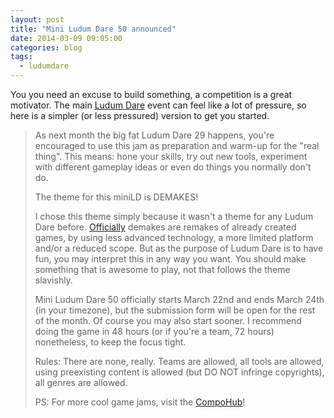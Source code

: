 ```yaml
---
layout: post
title: "Mini Ludum Dare 50 announced"
date: 2014-03-09 09:05:00
categories: blog
tags:
  - ludumdare
---
```


You you need an excuse to build something, a competition is a great motivator. The main [Ludum Dare][ludum] event can feel like a lot of pressure, so here is a simpler (or less pressured) version to get you started.

> As next month the big fat Ludum Dare 29 happens, you're encouraged to use this jam as preparation and warm-up for the "real thing". This means: hone your skills, try out new tools, experiment with different gameplay ideas or even do things you normally don't do.
>
> The theme for this miniLD is DEMAKES!
>
>I chose this theme simply because it wasn't a theme for any Ludum Dare before. [Officially][demakes] demakes are remakes of already created games, by using less advanced technology, a more limited platform and/or a reduced scope. But as the purpose of Ludum Dare is to have fun, you may interpret this in any way you want. You should make something that is awesome to play, not that follows the theme slavishly.
>
>Mini Ludum Dare 50 officially starts March 22nd and ends March 24th (in your timezone), but the submission form will be open for the rest of the month. Of course you may also start sooner. I recommend doing the game in 48 hours (or if you're a team, 72 hours) nonetheless, to keep the focus tight.
>
> Rules: There are none, really. Teams are allowed, all tools are allowed, using preexisting content is allowed (but DO NOT infringe copyrights), all genres are allowed.
>
> PS: For more cool game jams, visit the [CompoHub][compohub]!

[ludum]:    http://www.ludumdare.com/compo/
[demakes]:  http://en.wikipedia.org/wiki/Video_game_remake#.22Demakes.22
[compohub]: http://compohub.net/
